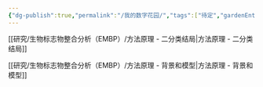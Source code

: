 ```yaml
---
{"dg-publish":true,"permalink":"/我的数字花园/","tags":["待定","gardenEntry"]}
---
```



[[研究/生物标志物整合分析（EMBP）/方法原理 - 二分类结局\|方法原理 - 二分类结局]]

[[研究/生物标志物整合分析（EMBP）/方法原理 - 背景和模型\|方法原理 - 背景和模型]]